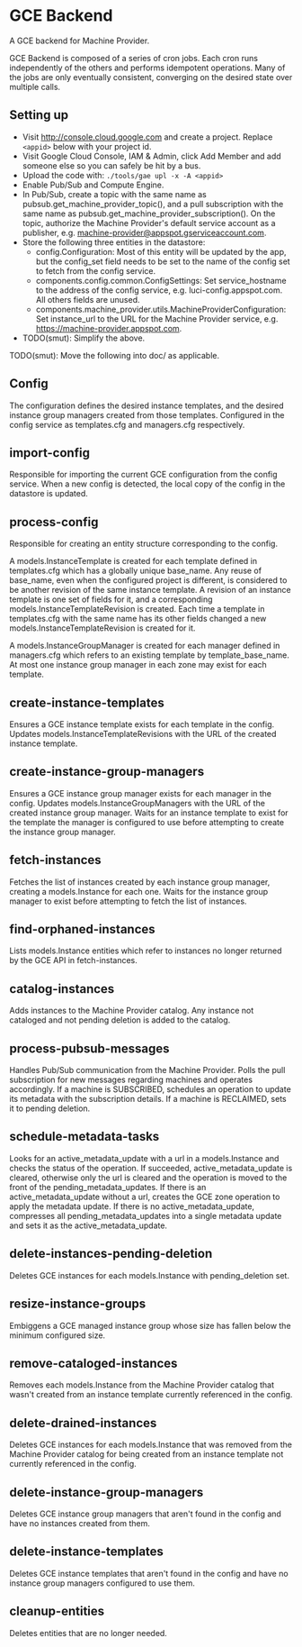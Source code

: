 # GCE Backend

A GCE backend for Machine Provider.

GCE Backend is composed of a series of cron jobs. Each cron runs independently
of the others and performs idempotent operations. Many of the jobs are only
eventually consistent, converging on the desired state over multiple calls.


## Setting up

*   Visit http://console.cloud.google.com and create a project. Replace
    `<appid>` below with your project id.
*   Visit Google Cloud Console, IAM & Admin, click Add Member and add someone
    else so you can safely be hit by a bus.
*   Upload the code with: `./tools/gae upl -x -A <appid>`
*   Enable Pub/Sub and Compute Engine.
*   In Pub/Sub, create a topic with the same name as
    pubsub.get\_machine\_provider\_topic(), and a pull subscription with the
    same name as pubsub.get\_machine\_provider\_subscription(). On the topic,
    authorize the Machine Provider's default service account as a publisher,
    e.g. machine-provider@appspot.gserviceaccount.com.
*   Store the following three entities in the datastore:
    *   config.Configuration: Most of this entity will be updated by the app,
        but the config\_set field needs to be set to the name of the config set
        to fetch from the config service.
    *   components.config.common.ConfigSettings: Set service\_hostname to the
        address of the config service, e.g. luci-config.appspot.com. All others
        fields are unused.
    *   components.machine\_provider.utils.MachineProviderConfiguration: Set
        instance\_url to the URL for the Machine Provider service, e.g.
        https://machine-provider.appspot.com.
*   TODO(smut): Simplify the above.


TODO(smut): Move the following into doc/ as applicable.


## Config

The configuration defines the desired instance templates, and the desired
instance group managers created from those templates. Configured in the config
service as templates.cfg and managers.cfg respectively.


## import-config

Responsible for importing the current GCE configuration from the config service.
When a new config is detected, the local copy of the config in the datastore is
updated.


## process-config

Responsible for creating an entity structure corresponding to the config.

A models.InstanceTemplate is created for each template defined in templates.cfg
which has a globally unique base\_name. Any reuse of base\_name, even when the
configured project is different, is considered to be another revision of the
same instance template. A revision of an instance template is one set of fields
for it, and a corresponding models.InstanceTemplateRevision is created. Each
time a template in templates.cfg with the same name has its other fields changed
a new models.InstanceTemplateRevision is created for it.

A models.InstanceGroupManager is created for each manager defined in
managers.cfg which refers to an existing template by template\_base\_name. At
most one instance group manager in each zone may exist for each template.


## create-instance-templates

Ensures a GCE instance template exists for each template in the config. Updates
models.InstanceTemplateRevisions with the URL of the created instance template.


## create-instance-group-managers

Ensures a GCE instance group manager exists for each manager in the config.
Updates models.InstanceGroupManagers with the URL of the created instance group
manager. Waits for an instance template to exist for the template the manager
is configured to use before attempting to create the instance group manager.


## fetch-instances

Fetches the list of instances created by each instance group manager, creating
a models.Instance for each one. Waits for the instance group manager to exist
before attempting to fetch the list of instances.


## find-orphaned-instances

Lists models.Instance entities which refer to instances no longer returned by
the GCE API in fetch-instances.


## catalog-instances

Adds instances to the Machine Provider catalog. Any instance not cataloged and
not pending deletion is added to the catalog.


## process-pubsub-messages

Handles Pub/Sub communication from the Machine Provider. Polls the pull
subscription for new messages regarding machines and operates accordingly. If
a machine is SUBSCRIBED, schedules an operation to update its metadata with the
subscription details. If a machine is RECLAIMED, sets it to pending deletion.

## schedule-metadata-tasks

Looks for an active\_metadata\_update with a url in a models.Instance and checks
the status of the operation. If succeeded, active\_metadata\_update is cleared,
otherwise only the url is cleared and the operation is moved to the front of
the pending\_metadata\_updates. If there is an active\_metadata\_update without
a url, creates the GCE zone operation to apply the metadata update. If there is
no active\_metadata\_update, compresses all pending\_metadata\_updates into a
single metadata update and sets it as the active\_metadata\_update.


## delete-instances-pending-deletion

Deletes GCE instances for each models.Instance with pending\_deletion set.


## resize-instance-groups

Embiggens a GCE managed instance group whose size has fallen below the minimum
configured size.


## remove-cataloged-instances

Removes each models.Instance from the Machine Provider catalog that wasn't
created from an instance template currently referenced in the config.


## delete-drained-instances

Deletes GCE instances for each models.Instance that was removed from the
Machine Provider catalog for being created from an instance template not
currently referenced in the config.


## delete-instance-group-managers

Deletes GCE instance group managers that aren't found in the config and have no
instances created from them.


## delete-instance-templates

Deletes GCE instance templates that aren't found in the config and have no
instance group managers configured to use them.


## cleanup-entities

Deletes entities that are no longer needed.
